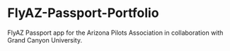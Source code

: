 # FlyAZ-Passport-Portfolio
FlyAZ Passport app for the Arizona Pilots Association in collaboration with Grand Canyon University. 
